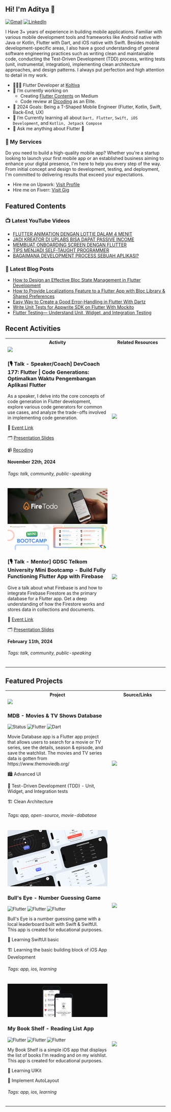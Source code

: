 ## Hi! I'm Aditya 👋

[<img alt="Gmail" src="https://img.shields.io/badge/hello.adityarohman@gmail.com-2D3038?logo=gmail&logoColor=white" />][email]
[<img alt="LinkedIn" src="https://img.shields.io/badge/Aditya Rohman%20-%230077B5.svg?logo=linkedin&logoColor=white"/>][linkedin]

I Have 3+ years of experience in building mobile applications. Familiar with various mobile development tools and frameworks like Android native with Java or Kotlin, Flutter with Dart, and iOS native with Swift. Besides mobile development-specific areas, I also have a good understanding of general software engineering practices such as writing clean and maintainable code, conducting the Test-Driven Development (TDD) process, writing tests (unit, instrumental, integration), implementing clean architecture approaches, and design patterns. I always put perfection and high attention to detail in my work.

* 👨🏻‍💻 Flutter Developer at [Koltiva](https://www.koltiva.com/)
* 🔭 I’m currently working on 
  - Creating [Flutter Contents](#flutter-contents) on Medium
  - Code review at [Dicoding](https://www.dicoding.com/) as an Elite.
* 🎯 2024 Goals: Being a T-Shaped Mobile Engineer (Flutter, Kotlin, Swift, Back-End, UX)
* 🌱 I’m Currently learning all about `Dart, Flutter`, `Swift, iOS Development`, and `Kotlin, Jetpack Compose`
* 💬 Ask me anything about Flutter 💙

### 💼 My Services

Do you need to build a high-quality mobile app? Whether you're a startup looking to launch your first mobile app or an established business aiming to enhance your digital presence, I'm here to help you every step of the way. From initial concept and design to development, testing, and deployment, I'm committed to delivering results that exceed your expectations.

* Hire me on Upwork: [Visit Profile](https://www.upwork.com/freelancers/~01a77eb1a26fc94f6a?mp_source=share)
* Hire me on Fiverr: [Visit Gig](https://www.fiverr.com/s/Y2ZQ2a)

## Featured Contents

### 📺 Latest YouTube Videos

<!-- YOUTUBE:START -->
- [FLUTTER ANIMATION DENGAN LOTTIE DALAM 4 MENIT](https://www.youtube.com/watch?v=UXastl8wNW4)
- [JADI KREATOR DI UPLABS BISA DAPAT PASSIVE INCOME](https://www.youtube.com/watch?v=gTNblAf15E0)
- [MEMBUAT ONBOARDING SCREEN DENGAN FLUTTER](https://www.youtube.com/watch?v=0G1i1Xb4L2E)
- [TIPS MENJADI SELF-TAUGHT PROGRAMMER](https://www.youtube.com/watch?v=PcdBe0IPpQg)
- [BAGAIMANA DEVELOPMENT PROCESS SEBUAH APLIKASI?](https://www.youtube.com/watch?v=yzwWRteUfaM)
<!-- YOUTUBE:END -->

### 📒 Latest Blog Posts

<!-- BLOG-POST-LIST:START -->
- [How to Design an Effective Bloc State Management in Flutter Development](https://levelup.gitconnected.com/how-to-design-an-effective-bloc-state-management-in-flutter-development-972baa620dc4?source=rss-8f67b6db7256------2)
- [How to Provide Localizations Feature to a Flutter App with Bloc Library &amp; Shared Preferences](https://levelup.gitconnected.com/how-to-provide-localizations-feature-to-a-flutter-app-with-bloc-library-shared-preferences-2c2f4fc2fb8a?source=rss-8f67b6db7256------2)
- [Easy Way to Create a Good Error-Handling in Flutter With Dartz](https://betterprogramming.pub/easiest-way-to-create-a-good-error-handling-in-flutter-with-dartz-44084d5341bb?source=rss-8f67b6db7256------2)
- [Write Unit Tests for Appwrite SDK on Flutter With Mockito](https://betterprogramming.pub/write-unit-test-for-appwrite-sdk-on-flutter-with-mockito-e0c3b403199e?source=rss-8f67b6db7256------2)
- [Flutter Testing— Understand Unit, Widget, and Integration Testing](https://betterprogramming.pub/flutter-testing-101-understand-unit-widget-and-integration-testing-fd5d07e312e?source=rss-8f67b6db7256------2)
<!-- BLOG-POST-LIST:END -->

## Recent Activities
<table>
  <tbody>
    <tr>
      <th>
        Activity
      </th>
      <th width="35%">
        Related Resources
      </th>
    </tr>
    <tr>
      <td>
        <img src="https://dicoding-web-img.sgp1.cdn.digitaloceanspaces.com/original/event/dos-26ed472db68d5049c5806834eafb4be020241114163819.jpg"/>
        <h3>[🎙️ Talk - Speaker/Coach] DevCoach 177: Flutter | Code Generations: Optimalkan Waktu Pengembangan Aplikasi Flutter</h3>
        <p>As a speaker, I delve into the core concepts of code generation in Flutter development, explore various code generators for common use cases, and analyze the trade-offs involved in implementing code generation.</p>
        <p>🔗 <a href="https://www.dicoding.com/events/9083">Event Link</a></p>
        <p>🗂️ <a href="https://docs.google.com/presentation/d/1JeyomnCxj-y2bY5icVP2Tg9hAGtaeaQxHk5jRKK1cI4/edit?usp=sharing">Presentation Slides</a></p>
        <p>📹 <a href="https://www.youtube.com/live/NIjheE1JirQ?si=Qa9srp1DAJhVozpo">Recoding</a></p>
        <p><b>November 22th, 2024</b></p>
        <h6>Tags: talk, community, public-speaking</h6>
      </td>
      <td>
        <a href="https://github.com/codestronaut/solve-ai">
          <img src="https://github-readme-stats.vercel.app/api/pin/?username=codestronaut&repo=solve-ai&theme=dracula&hide_border=true"/>
        </a>
      </td>
    </tr>
    <tr>
      <td>
        <img src="https://raw.githubusercontent.com/codestronaut/firetodo/main/art/preview.png"/>
        <img src="https://raw.githubusercontent.com/codestronaut/codestronaut/master/mini_bootcamp.png"/>
        <h3>[🎙️ Talk - Mentor] GDSC Telkom University Mini Bootcamp - Build Fully Functioning Flutter App with Firebase</h3>
        <p>Give a talk about what Firebase is and how to integrate Firebase Firestore as the primary database for a Flutter app. Get a deep understanding of how the Firestore works and stores data in collections and documents.</p>
        <p>🔗 <a href="https://gdsc.community.dev/events/details/developer-student-clubs-telkom-university-bandung-presents-mini-bootcamp-2024-02-11/">Event Link</a></p>
        <p>🗂️ <a href="https://docs.google.com/presentation/d/1bU3RDB6d5ysICuDCt4CFPh9akpA0gsceeFOMs5omHK8/edit?usp=sharing">Presentation Slides</a></p>
        <p><b>February 11th, 2024</b></p>
        <h6>Tags: talk, community, public-speaking</h6>
      </td>
      <td>
        <a href="https://github.com/codestronaut/firetodo">
          <img src="https://github-readme-stats.vercel.app/api/pin/?username=codestronaut&repo=firetodo&theme=dracula&hide_border=true"/>
        </a>
      </td>
    </tr>
  </tbody>
</table>


## Featured Projects

<table>
  <tbody>
    <tr>
      <th>
        Project
      </th>
      <th width="35%">
        Source/Links
      </th>
    </tr>
    <tr>
      <td>
        <img src="https://github.com/codestronautHub/flutter-movie-database-app/blob/main/art/demo.gif?raw=true"/>
        <h3>MDB - Movies & TV Shows Database</h3>
        <img alt="Status" src="https://img.shields.io/badge/Completed-71C28F?logo=github&logoColor=white&label=Status"/>
        <img alt="Flutter" src="https://img.shields.io/badge/Flutter-1EBBFD?logo=flutter&logoColor=white"/>
        <img alt="Dart" src="https://img.shields.io/badge/Dart-0C5196?logo=flutter&logoColor=white"/>
        <p>Movie Database app is a Flutter app project that allows users to search for a movie or TV series, see the details, season & episode, and save the watchlist. The movies and TV series data is gotten from https://www.themoviedb.org/</p>
        <p>🏙️ Advanced UI</p>
        <p>🧪 Test-Driven Development (TDD) - Unit, Widget, and Integration tests</p>
        <p>🏗️ Clean Architecture</p>
        <h6>Tags: app, open-source, movie-dabatase</h6>
      </td>
      <td>
        <a href="https://github.com/codestronautHub/flutter-movie-database-app">
          <img src="https://github-readme-stats.vercel.app/api/pin/?username=codestronautHub&repo=flutter-movie-database-app&theme=dracula&hide_border=true"/>
        </a>
      </td>
    </tr>
    <tr>
      <td>
        <img src="https://raw.githubusercontent.com/codestronaut/codestronaut/master/3_feature_project.png"/>
        <h3>Bull's Eye - Number Guessing Game</h3>
        <img alt="Flutter" src="https://img.shields.io/badge/Completed-71C28F?logo=github&logoColor=white&label=Status"/>
        <img alt="Flutter" src="https://img.shields.io/badge/Swift-F05138?logo=swift&logoColor=white"/>
        <img alt="Flutter" src="https://img.shields.io/badge/iOS-white?logo=apple&logoColor=black"/>
        <p>Bull's Eye is a number guessing game with a local leaderboard built with Swift & SwiftUI. This app is created for educational purposes.</p>
        <p>🎨 Learning SwiftUI basic</p>
        <p>🏗️ Learning the basic building block of iOS App Development</p>
        <h6>Tags: app, ios, learning</h6>
      </td>
      <td>
        <a href="https://github.com/codestronaut/bullseye">
          <img src="https://github-readme-stats.vercel.app/api/pin/?username=codestronaut&repo=bullseye&theme=dracula&hide_border=true"/>
        </a>
      </td>
    </tr>
    <tr>
      <td>
        <img src="https://raw.githubusercontent.com/codestronaut/codestronaut/master/2_featured_project.png"/>
        <h3>My Book Shelf - Reading List App</h3>
        <img alt="Flutter" src="https://img.shields.io/badge/Completed-71C28F?logo=github&logoColor=white&label=Status"/>
        <img alt="Flutter" src="https://img.shields.io/badge/Swift-F05138?logo=swift&logoColor=white"/>
        <img alt="Flutter" src="https://img.shields.io/badge/iOS-white?logo=apple&logoColor=black"/>
        <p>My Book Shelf is a simple iOS app that displays the list of books I'm reading and on my wishlist. This app is created for educational purposes.</p>
        <p>🎨 Learning UIKit</p>
        <p>📐 Implement AutoLayout</p>
        <h6>Tags: app, ios, learning</h6>
      </td>
      <td>
        <a href="https://github.com/codestronaut/my-book-shelf">
          <img src="https://github-readme-stats.vercel.app/api/pin/?username=codestronaut&repo=my-book-shelf&theme=dracula&hide_border=true"/>
        </a>
      </td>
    </tr>
  </tbody>
</table>

[email]: mailto:hello.adityarohman@gmail.com
[linkedin]: https://www.linkedin.com/in/adityarohman
